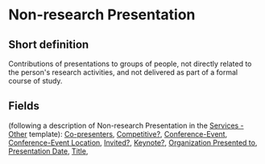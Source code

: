 # Non-research Presentation
## Short definition
Contributions of presentations to groups of people, not directly related to the person's research activities, and not delivered as part of a formal course of study.
## Fields
(following a description of Non-research Presentation in the [Services - Other](../Templates/Services%20-%20Other.md) template):
[Co-presenters](../Object-Fields/Non-research%20Presentation/Co-presenters.md),
[Competitive?](../Object-Fields/Non-research%20Presentation/Competitive.md),
[Conference-Event](../Object-Fields/Non-research%20Presentation/Conference-Event.md),
[Conference-Event Location](../Object-Fields/Non-research%20Presentation/Conference-Event%20Location.md),
[Invited?](../Object-Fields/Non-research%20Presentation/Invited.md),
[Keynote?](../Object-Fields/Non-research%20Presentation/Keynote.md),
[Organization Presented to](../Object-Fields/Non-research%20Presentation/Organization%20Presented%20to.md),
[Presentation Date](../Object-Fields/Non-research%20Presentation/Presentation%20Date.md),
[Title](../Object-Fields/Non-research%20Presentation/Title.md),
